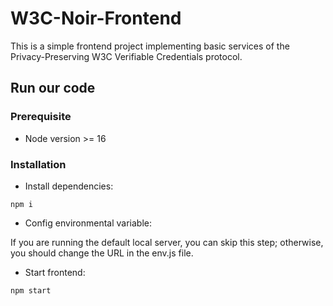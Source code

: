 # W3C-Noir-Frontend

This is a simple frontend project implementing basic services of the Privacy-Preserving W3C Verifiable Credentials protocol.

## Run our code

### Prerequisite

- Node version >= 16

### Installation

- Install dependencies:

```
npm i
```

- Config environmental variable:

If you are running the default local server, you can skip this step; otherwise, you should change the URL in the env.js file.

- Start frontend:

```
npm start
```
